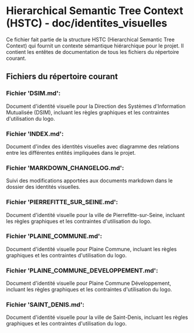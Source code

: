 # Hierarchical Semantic Tree Context (HSTC) - doc/identites_visuelles

Ce fichier fait partie de la structure HSTC (Hierarchical Semantic Tree Context) qui fournit un contexte sémantique hiérarchique pour le projet. Il contient les entêtes de documentation de tous les fichiers du répertoire courant.

## Fichiers du répertoire courant

### Fichier 'DSIM.md':
Document d'identité visuelle pour la Direction des Systèmes d'Information Mutualisée (DSIM), incluant les règles graphiques et les contraintes d'utilisation du logo.

### Fichier 'INDEX.md':
Document d'index des identités visuelles avec diagramme des relations entre les différentes entités impliquées dans le projet.

### Fichier 'MARKDOWN_CHANGELOG.md':
Suivi des modifications apportées aux documents markdown dans le dossier des identités visuelles.

### Fichier 'PIERREFITTE_SUR_SEINE.md':
Document d'identité visuelle pour la ville de Pierrefitte-sur-Seine, incluant les règles graphiques et les contraintes d'utilisation du logo.

### Fichier 'PLAINE_COMMUNE.md':
Document d'identité visuelle pour Plaine Commune, incluant les règles graphiques et les contraintes d'utilisation du logo.

### Fichier 'PLAINE_COMMUNE_DEVELOPPEMENT.md':
Document d'identité visuelle pour Plaine Commune Développement, incluant les règles graphiques et les contraintes d'utilisation du logo.

### Fichier 'SAINT_DENIS.md':
Document d'identité visuelle pour la ville de Saint-Denis, incluant les règles graphiques et les contraintes d'utilisation du logo.
